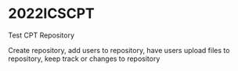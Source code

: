 # 2022ICSCPT
Test CPT Repository

Create repository, add users to repository, have users upload files to repository, keep track or changes to repository
